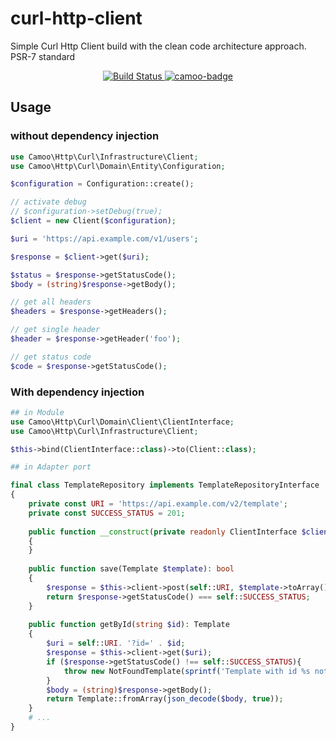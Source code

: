 # curl-http-client
Simple Curl Http Client build with the clean code architecture approach.
PSR-7 standard

<p align="center">
    <a href="https://github.com/camoo/curl-http-client" target="_blank">
        <img alt="Build Status" src="https://github.com/camoo/curl-http-client/actions/workflows/unittest.yml/badge.svg">
    </a>
	<a href="https://codecov.io/gh/camoo/curl-http-client">
  		<img alt="camoo-badge" src="https://codecov.io/gh/camoo/curl-http-client/branch/main/graph/badge.svg" />
	</a>
</p>

## Usage
### without dependency injection
```php
use Camoo\Http\Curl\Infrastructure\Client;
use Camoo\Http\Curl\Domain\Entity\Configuration;

$configuration = Configuration::create();

// activate debug
// $configuration->setDebug(true);
$client = new Client($configuration);

$uri = 'https://api.example.com/v1/users';

$response = $client->get($uri);

$status = $response->getStatusCode();
$body = (string)$response->getBody();

// get all headers
$headers = $response->getHeaders();

// get single header
$header = $response->getHeader('foo');

// get status code
$code = $response->getStatusCode();

```

### With dependency injection
```php
## in Module
use Camoo\Http\Curl\Domain\Client\ClientInterface;
use Camoo\Http\Curl\Infrastructure\Client;

$this->bind(ClientInterface::class)->to(Client::class);

## in Adapter port

final class TemplateRepository implements TemplateRepositoryInterface
{
    private const URI = 'https://api.example.com/v2/template';
    private const SUCCESS_STATUS = 201;
    
    public function __construct(private readonly ClientInterface $client)
    {
    }
    
    public function save(Template $template): bool
    {
        $response = $this->client->post(self::URI, $template->toArray());
        return $response->getStatusCode() === self::SUCCESS_STATUS;
    }
    
    public function getById(string $id): Template
    {
        $uri = self::URI. '?id=' . $id;
        $response = $this->client->get($uri);
        if ($response->getStatusCode() !== self::SUCCESS_STATUS){
            throw new NotFoundTemplate(sprintf('Template with id %s not found!', $id));
        }
        $body = (string)$response->getBody();
        return Template::fromArray(json_decode($body, true));
    }
    # ...
}

```
